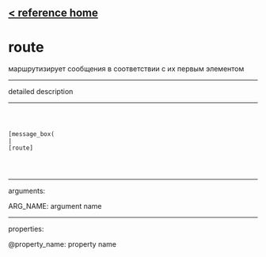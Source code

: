 [< reference home](ceammc_lib.html)
---

# route


маршрутизирует сообщения в соответствии с их первым элементом

---

detailed description
<br>


---


```



[message_box(                                 
|
[route]


            
```

---
arguments:

ARG_NAME: argument name<br>

---
properties:

@property_name: property name<br>

